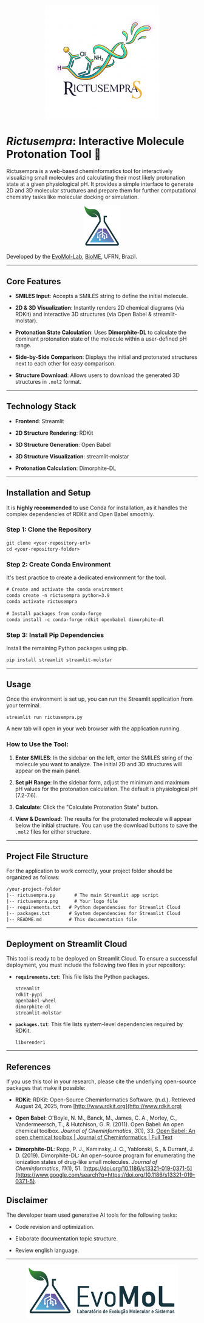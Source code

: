 <div align="center">
  <img src="Rictusempra.png" alt="Rictusempra Logo" width="300">
</div>

# ***Rictusempra***: Interactive Molecule Protonation Tool 🧪

Rictusempra is a web-based cheminformatics tool for interactively visualizing small molecules and calculating their most likely protonation state at a given physiological pH. It provides a simple interface to generate 2D and 3D molecular structures and prepare them for further computational chemistry tasks like molecular docking or simulation.

<div align="center">
  <img src="EvoMol-logo.png" alt="Rictusempra Logo" width="100">
</div>

Developed by the [EvoMol-Lab](github.com/evomol-lab), [BioME](bioinfo.imd.ufrn.br), UFRN, Brazil.

---

## Core Features

- **SMILES Input**: Accepts a SMILES string to define the initial molecule.

- **2D & 3D Visualization**: Instantly renders 2D chemical diagrams (via RDKit) and interactive 3D structures (via Open Babel & streamlit-molstar).

- **Protonation State Calculation**: Uses **Dimorphite-DL** to calculate the dominant protonation state of the molecule within a user-defined pH range.

- **Side-by-Side Comparison**: Displays the initial and protonated structures next to each other for easy comparison.

- **Structure Download**: Allows users to download the generated 3D structures in `.mol2` format.

---

## Technology Stack

- **Frontend**: Streamlit

- **2D Structure Rendering**: RDKit

- **3D Structure Generation**: Open Babel

- **3D Structure Visualization**: streamlit-molstar

- **Protonation Calculation**: Dimorphite-DL

---

## Installation and Setup

It is **highly recommended** to use Conda for installation, as it handles the complex dependencies of RDKit and Open Babel smoothly.

### Step 1: Clone the Repository

```
git clone <your-repository-url>
cd <your-repository-folder>
```

### Step 2: Create Conda Environment

It's best practice to create a dedicated environment for the tool.

```
# Create and activate the conda environment
conda create -n rictusempra python=3.9
conda activate rictusempra

# Install packages from conda-forge
conda install -c conda-forge rdkit openbabel dimorphite-dl
```

### Step 3: Install Pip Dependencies

Install the remaining Python packages using pip.

```
pip install streamlit streamlit-molstar
```

---

## Usage

Once the environment is set up, you can run the Streamlit application from your terminal.

```
streamlit run rictusempra.py
```

A new tab will open in your web browser with the application running.

### How to Use the Tool:

1. **Enter SMILES**: In the sidebar on the left, enter the SMILES string of the molecule you want to analyze. The initial 2D and 3D structures will appear on the main panel.

2. **Set pH Range**: In the sidebar form, adjust the minimum and maximum pH values for the protonation calculation. The default is physiological pH (7.2-7.6).

3. **Calculate**: Click the "Calculate Protonation State" button.

4. **View & Download**: The results for the protonated molecule will appear below the initial structure. You can use the download buttons to save the `.mol2` files for either structure.

---

## Project File Structure

For the application to work correctly, your project folder should be organized as follows:

```
/your-project-folder
|-- rictusempra.py       # The main Streamlit app script
|-- rictusempra.png      # Your logo file
|-- requirements.txt   # Python dependencies for Streamlit Cloud
|-- packages.txt       # System dependencies for Streamlit Cloud
|-- README.md          # This documentation file
```

---

## Deployment on Streamlit Cloud

This tool is ready to be deployed on Streamlit Cloud. To ensure a successful deployment, you must include the following two files in your repository:

- **`requirements.txt`**: This file lists the Python packages.
  
  ```
  streamlit
  rdkit-pypi
  openbabel-wheel
  dimorphite-dl
  streamlit-molstar
  ```

- **`packages.txt`**: This file lists system-level dependencies required by RDKit.
  
  ```
  libxrender1
  ```

---

## References

If you use this tool in your research, please cite the underlying open-source packages that make it possible:

- **RDKit**:
  RDKit: Open-Source Cheminformatics Software. (n.d.). Retrieved August 24, 2025, from [http://www.rdkit.org](http://www.rdkit.org)

- **Open Babel**:
  O'Boyle, N. M., Banck, M., James, C. A., Morley, C., Vandermeersch, T., & Hutchison, G. R. (2011). Open Babel: An open chemical toolbox. *Journal of Cheminformatics*, *3*(1), 33. [Open Babel: An open chemical toolbox | Journal of Cheminformatics | Full Text](https://doi.org/10.1186/1758-2946-3-33)

- **Dimorphite-DL**:
  Ropp, P. J., Kaminsky, J. C., Yablonski, S., & Durrant, J. D. (2019). Dimorphite-DL: An open-source program for enumerating the ionization states of drug-like small molecules. *Journal of Cheminformatics*, *11*(1), 51. [https://doi.org/10.1186/s13321-019-0371-5](https://www.google.com/search?q=https://doi.org/10.1186/s13321-019-0371-5).

##  <a name='Disclaimer'></a>Disclaimer

The developer team used generative AI tools for the following tasks:

- Code revision and optimization.

- Elaborate documentation topic structure.

- Review english language.

----

<div align="center">
  <img src="EvoMol_v2.png" alt="Rictusempra Logo" width="400">
</div>